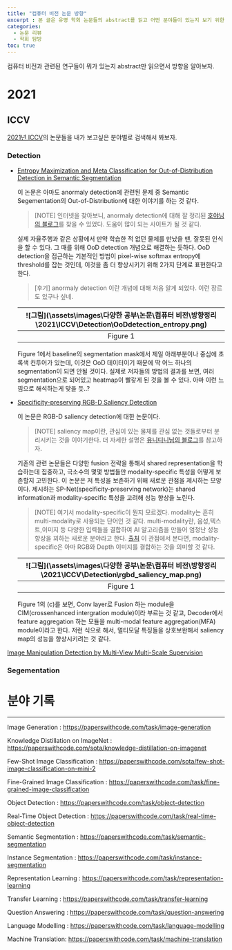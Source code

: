 ```yaml
---
title: "컴퓨터 비전 논문 방향"
excerpt : 본 글은 유명 학회 논문들의 abstract를 읽고 어떤 분야들이 있는지 보기 위한 곳이다.
categories:
  - 논문 리뷰
  - 학회 탐방
toc: true
---
```


컴퓨터 비전과 관련된 연구들이 뭐가 있는지 abstract만 읽으면서 방향을 알아보자.

# 2021 

## ICCV

[2021년 ICCV](https://openaccess.thecvf.com/ICCV2021)의 논문들을 내가 보고싶은 분야별로 검색해서 봐보자.

### Detection

* [Entropy Maximization and Meta Classification for Out-of-Distribution Detection in Semantic Segmentation](https://openaccess.thecvf.com/content/ICCV2021/papers/Chan_Entropy_Maximization_and_Meta_Classification_for_Out-of-Distribution_Detection_in_Semantic_ICCV_2021_paper.pdf)
  
  이 논문은 아마도 anormaly detection에 관련된 문제 중 Semantic Segementation의 Out-of-Distribution에 대한 이야기를 하는 것 같다.
  > [NOTE] 인터넷을 찾아보니, anormaly detection에 대해 잘 정리된 [호야님의 블로그](https://hoya012.github.io/blog/anomaly-detection-overview-1/)를 찾을 수 있었다. 도움이 많이 되는 사이트가 될 것 같다.

  실제 자율주행과 같은 상황에서 만약 학습한 적 없던 물체를 만났을 땐, 잘못된 인식을 할 수 있다. 그 때를 위해 OoD detection 개념으로 해결하는 듯하다. 
  OoD detection을 접근하는 기본적인 방법이 pixel-wise softmax entropy에 threshold를 잡는 것인데, 이것을 좀 더 향상시키기 위해 2가지 단계로 표현한다고 한다.
  > [후기] anormaly detection 이란 개념에 대해 처음 알게 되었다. 이런 장르도 있구나 싶네.
  
  |![그림](\assets\images\다양한 공부\논문\컴퓨터 비전\방향정리\2021\ICCV\Detection\OoDdetection_entropy.png)|
  |:--:|
  |Figure 1|

  Figure 1에서 baseline의 segmentation mask에서 제일 아래부분이나 중심에 초록색 컨투어가 있는데, 이것은 OoD 데이터이기 때문에 딱 어느 하나의 segmentation이 되면 안될 것이다. 실제로 저자들의 방법의 결과를 보면,
  여러 segmentation으로 되어있고 heatmap이 빨갛게 된 것을 볼 수 있다. 아마 이런 느낌으로 해석하는게 맞을 듯..?

* [Specificity-preserving RGB-D Saliency Detection](https://openaccess.thecvf.com/content/ICCV2021/papers/Zhou_Specificity-Preserving_RGB-D_Saliency_Detection_ICCV_2021_paper.pdf)

  이 논문은 RGB-D saliency detection에 대한 논문이다. 
  > [NOTE] saliency map이란, 관심이 있는 물체를 관심 없는 것들로부터 분리시키는 것을 이야기한다. 더 자세한 설명은 [유니디니님의 블로그](https://go-hard.tistory.com/3)를 참고하자. 
  
  기존의 관련 논문들은 다양한 fusion 전략을 통해서 shared representation을 학습하는데 집중하고, 극소수의 몇몇 방법들만 modality-specific 특성을 어떻게 보존할지 고민한다.
  이 논문은 저 특성을 보존하기 위해 새로운 관점을 제시하는 모양이다. 제시하는 SP-Net(specificity-preserving network)는 shared information과 modality-specific 특성을 고려해 성능 향상을 노린다. 
  > [NOTE] 여기서 modality-specific이 뭔지 모르겠다. modality는 흔히 multi-modality로 사용되는 단어인 것 같다. multi-modality란, 음성,텍스트,이미지 등 다양한 입력들을 결합하여 AI 알고리즘을 만들어 
  엄청난 성능 향상을 꾀하는 새로운 분야라고 한다. [출처](https://www.aimesoft.com/multimodalai.html) 이 관점에서 본다면, modality-specific은 아마 RGB와 Depth 이미지를 결합하는 것을 의미할 것 같다.
  
  |![그림](\assets\images\다양한 공부\논문\컴퓨터 비전\방향정리\2021\ICCV\Detection\rgbd_saliency_map.png)|
  |:--:|
  |Figure 1|

  Figure 1의 (c)를 보면, Conv layer로 Fusion 하는 module을 CIM(crossenhanced intergration module)이라 부르는 것 같고, Decoder에서 feature aggregation 하는 모듈을 multi-modal feature aggregation(MFA) module이라고 한다.
  저런 식으로 해서, 멀티모달 특징들을 상호보완해서 saliency map의 성능을 향상시키려는 것 같다.

[Image Manipulation Detection by Multi-View Multi-Scale Supervision](https://openaccess.thecvf.com/content/ICCV2021/papers/Chen_Image_Manipulation_Detection_by_Multi-View_Multi-Scale_Supervision_ICCV_2021_paper.pdf)

  


### Segementation


# 분야 기록
---

Image Generation :
https://paperswithcode.com/task/image-generation

Knowledge Distillation on ImageNet : https://paperswithcode.com/sota/knowledge-distillation-on-imagenet

Few-Shot Image Classification : 
https://paperswithcode.com/sota/few-shot-image-classification-on-mini-2

Fine-Grained Image Classification : 
https://paperswithcode.com/task/fine-grained-image-classification

Object Detection :
https://paperswithcode.com/task/object-detection


Real-Time Object Detection :
https://paperswithcode.com/task/real-time-object-detection

Semantic Segmentation :
https://paperswithcode.com/task/semantic-segmentation

Instance Segmentation :
https://paperswithcode.com/task/instance-segmentation

Representation Learning :
https://paperswithcode.com/task/representation-learning


Transfer Learning :
https://paperswithcode.com/task/transfer-learning

Question Answering :
https://paperswithcode.com/task/question-answering

Language Modelling :
https://paperswithcode.com/task/language-modelling

Machine Translation: 
https://paperswithcode.com/task/machine-translation

